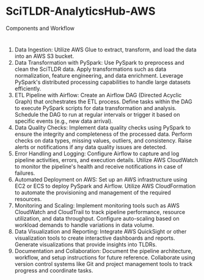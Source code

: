 # SciTLDR-AnalyticsHub-AWS
Components and Workflow
#
1. Data Ingestion: Utilize AWS Glue to extract, transform, and load the data into an AWS S3 bucket.
2. Data Transformation with PySpark: Use PySpark to preprocess and clean the SciTLDR data. Apply transformations such as data normalization, feature engineering, and data enrichment. Leverage PySpark's distributed processing capabilities to handle large datasets efficiently.
3. ETL Pipeline with Airflow: Create an Airflow DAG (Directed Acyclic Graph) that orchestrates the ETL process. Define tasks within the DAG to execute PySpark scripts for data transformation and analysis. Schedule the DAG to run at regular intervals or trigger it based on specific events (e.g., new data arrival).
4. Data Quality Checks: Implement data quality checks using PySpark to ensure the integrity and completeness of the processed data. Perform checks on data types, missing values, outliers, and consistency. Raise alerts or notifications if any data quality issues are detected.
5. Error Handling and Logging: Configure Airflow to capture and log pipeline activities, errors, and execution details. Utilize AWS CloudWatch to monitor the pipeline's health and receive notifications in case of failures.
6. Automated Deployment on AWS: Set up an AWS infrastructure using EC2 or ECS to deploy PySpark and Airflow. Utilize AWS CloudFormation to automate the provisioning and management of the required resources.
7. Monitoring and Scaling: Implement monitoring tools such as AWS CloudWatch and CloudTrail to track pipeline performance, resource utilization, and data throughput. Configure auto-scaling based on workload demands to handle variations in data volume.
8. Data Visualization and Reporting: Integrate AWS QuickSight or other visualization tools to create interactive dashboards and reports. Generate visualizations that provide insights into TLDRs.
9. Documentation and Collaboration: Document the pipeline architecture, workflow, and setup instructions for future reference. Collaborate using version control systems like Git and project management tools to track progress and coordinate tasks.
